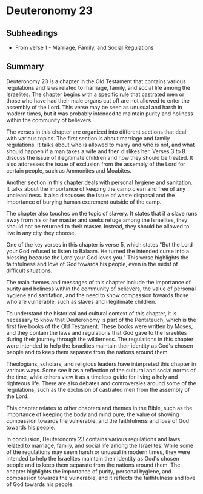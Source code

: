 # Deuteronomy 23

## Subheadings

* From verse 1 - Marriage, Family, and Social Regulations

## Summary

Deuteronomy 23 is a chapter in the Old Testament that contains various regulations and laws related to marriage, family, and social life among the Israelites. The chapter begins with a specific rule that castrated men or those who have had their male organs cut off are not allowed to enter the assembly of the Lord. This verse may be seen as unusual and harsh in modern times, but it was probably intended to maintain purity and holiness within the community of believers.

The verses in this chapter are organized into different sections that deal with various topics. The first section is about marriage and family regulations. It talks about who is allowed to marry and who is not, and what should happen if a man takes a wife and then dislikes her. Verses 3 to 8 discuss the issue of illegitimate children and how they should be treated. It also addresses the issue of exclusion from the assembly of the Lord for certain people, such as Ammonites and Moabites.

Another section in this chapter deals with personal hygiene and sanitation. It talks about the importance of keeping the camp clean and free of any uncleanliness. It also discusses the issue of waste disposal and the importance of burying human excrement outside of the camp.

The chapter also touches on the topic of slavery. It states that if a slave runs away from his or her master and seeks refuge among the Israelites, they should not be returned to their master. Instead, they should be allowed to live in any city they choose.

One of the key verses in this chapter is verse 5, which states "But the Lord your God refused to listen to Balaam. He turned the intended curse into a blessing because the Lord your God loves you." This verse highlights the faithfulness and love of God towards his people, even in the midst of difficult situations.

The main themes and messages of this chapter include the importance of purity and holiness within the community of believers, the value of personal hygiene and sanitation, and the need to show compassion towards those who are vulnerable, such as slaves and illegitimate children.

To understand the historical and cultural context of this chapter, it is necessary to know that Deuteronomy is part of the Pentateuch, which is the first five books of the Old Testament. These books were written by Moses, and they contain the laws and regulations that God gave to the Israelites during their journey through the wilderness. The regulations in this chapter were intended to help the Israelites maintain their identity as God's chosen people and to keep them separate from the nations around them.

Theologians, scholars, and religious leaders have interpreted this chapter in various ways. Some see it as a reflection of the cultural and social norms of the time, while others view it as a timeless guide for living a holy and righteous life. There are also debates and controversies around some of the regulations, such as the exclusion of castrated men from the assembly of the Lord.

This chapter relates to other chapters and themes in the Bible, such as the importance of keeping the body and mind pure, the value of showing compassion towards the vulnerable, and the faithfulness and love of God towards his people.

In conclusion, Deuteronomy 23 contains various regulations and laws related to marriage, family, and social life among the Israelites. While some of the regulations may seem harsh or unusual in modern times, they were intended to help the Israelites maintain their identity as God's chosen people and to keep them separate from the nations around them. The chapter highlights the importance of purity, personal hygiene, and compassion towards the vulnerable, and it reflects the faithfulness and love of God towards his people.
